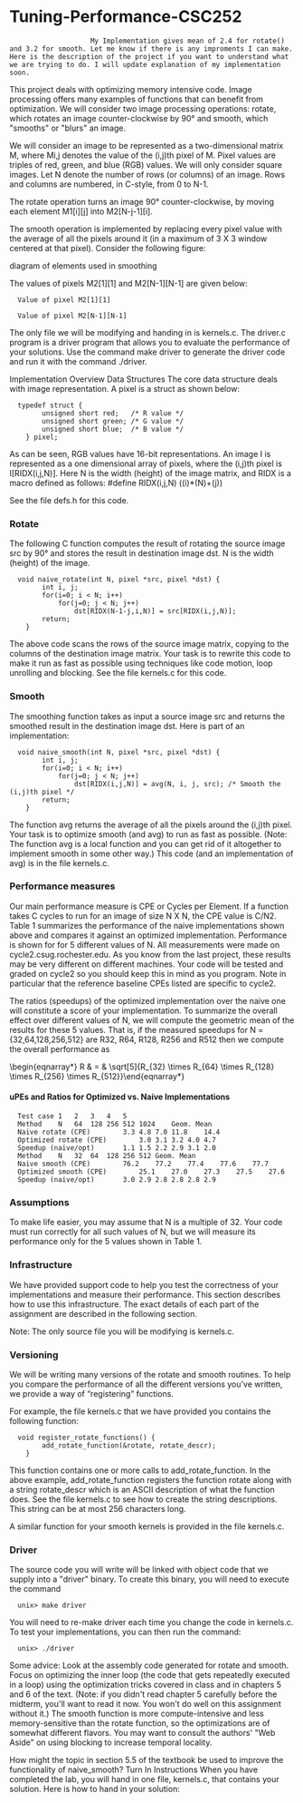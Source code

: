 # Tuning-Performance-CSC252
                        My Implementation gives mean of 2.4 for rotate() and 3.2 for smooth. Let me know if there is any improments I can make. Here is the description of the project if you want to understand what we are trying to do. I will update explanation of my implementation soon.
                        
This project deals with optimizing memory intensive code.  Image processing offers many examples of functions that can benefit from optimization.  We will consider two image processing operations:  rotate, which rotates an image counter-clockwise by 90° and smooth, which "smooths" or "blurs" an image. 

We will consider an image to be represented as a two-dimensional matrix M, where Mi,j denotes the value of the (i,j)th pixel of M.  Pixel values are triples of red, green, and blue (RGB) values.  We will only consider square images.  Let N denote the number of rows (or columns) of an image.  Rows and columns are numbered, in C-style, from 0 to N-1. 

The rotate operation turns an image 90° counter-clockwise, by moving each element M1[i][j] into M2[N-j-1][i].  

The smooth operation is implemented by replacing every pixel value with the average of all the pixels around it (in a maximum of 3 X 3 window centered at that pixel).  Consider the following figure: 

diagram of elements used in smoothing

The values of pixels M2[1][1] and M2[N-1][N-1] are given below: 

      Value of pixel M2[1][1] 
      
      Value of pixel M2[N-1][N-1]

The only file we will be modifying and handing in is kernels.c.  The driver.c program is a driver program that allows you to evaluate the performance of your solutions.  Use the command make driver to generate the driver code and run it with the command ./driver. 
 
 
Implementation Overview
Data Structures
The core data structure deals with image representation.  A pixel is a struct as shown below: 

      typedef struct {
            unsigned short red;   /* R value */
            unsigned short green; /* G value */
            unsigned short blue;  /* B value */
        } pixel;
  
As can be seen, RGB values have 16-bit representations.  An image I is represented as a one dimensional array of pixels, where the (i,j)th pixel is I[RIDX(i,j,N)].  Here N is the width (height) of the image matrix, and RIDX is a macro defined as follows: 
#define RIDX(i,j,N) ((i)*(N)+(j))
  
See the file defs.h for this code. 
### Rotate
The following C function computes the result of rotating the source image src by 90° and stores the result in destination image dst.  N is the width (height) of the image. 

      void naive_rotate(int N, pixel *src, pixel *dst) {
            int i, j;
            for(i=0; i < N; i++)
                for(j=0; j < N; j++)
                    dst[RIDX(N-1-j,i,N)] = src[RIDX(i,j,N)];
            return;
        }
  
The above code scans the rows of the source image matrix, copying to the columns of the destination image matrix.  Your task is to rewrite this code to make it run as fast as possible using techniques like code motion, loop unrolling and blocking. 
See the file kernels.c for this code. 

### Smooth
The smoothing function takes as input a source image src and returns the smoothed result in the destination image dst.  Here is part of an implementation: 

      void naive_smooth(int N, pixel *src, pixel *dst) {
            int i, j;
            for(i=0; i < N; i++)
                for(j=0; j < N; j++)
                    dst[RIDX(i,j,N)] = avg(N, i, j, src); /* Smooth the (i,j)th pixel */
            return;
        }
  
The function avg returns the average of all the pixels around the (i,j)th pixel.  Your task is to optimize smooth (and avg) to run as fast as possible.  (Note:  The function avg is a local function and you can get rid of it altogether to implement smooth in some other way.) 
This code (and an implementation of avg) is in the file kernels.c. 

### Performance measures

Our main performance measure is CPE or Cycles per Element.  If a function takes C cycles to run for an image of size N X N, the CPE value is C/N2.  Table 1 summarizes the performance of the naive implementations shown above and compares it against an optimized implementation.  Performance is shown for for 5 different values of N.  All measurements were made on cycle2.csug.rochester.edu.  As you know from the last project, these results may be very different on different machines.  Your code will be tested and graded on cycle2 so you should keep this in mind as you program.  Note in particular that the reference baseline CPEs listed are specific to cycle2. 

The ratios (speedups) of the optimized implementation over the naive one will constitute a score of your implementation.  To summarize the overall effect over different values of N, we will compute the geometric mean of the results for these 5 values.  That is, if the measured speedups for N = {32,64,128,256,512} are R32, R64, R128, R256 and R512 then we compute the overall performance as

\begin{eqnarray*} R & = & \sqrt[5]{R_{32} \times R_{64} \times R_{128} \times R_{256} \times R_{512}}\end{eqnarray*}

#### uPEs and Ratios for Optimized vs. Naive Implementations
      Test case	1	2	3	4	5	 
      Method	N	64	128	256	512	1024	Geom. Mean
      Naive rotate (CPE)	 	3.3	4.8	7.0	11.8	14.4	 
      Optimized rotate (CPE)	 	3.0	3.1	3.2	4.0	4.7	 
      Speedup (naive/opt)	 	1.1	1.5	2.2	2.9	3.1	2.0
      Method	N	32	64	128	256	512	Geom. Mean
      Naive smooth (CPE)	 	76.2	77.2	77.4	77.6	77.7	 
      Optimized smooth (CPE)	 	25.1	27.0	27.3	27.5	27.6	 
      Speedup (naive/opt)	 	3.0	2.9	2.8	2.8	2.8	2.9
      
### Assumptions
To make life easier, you may assume that N is a multiple of 32.  Your code must run correctly for all such values of N, but we will measure its performance only for the 5 values shown in Table 1. 

### Infrastructure
We have provided support code to help you test the correctness of your implementations and measure their performance.  This section describes how to use this infrastructure.  The exact details of each part of the assignment are described in the following section.  

Note:  The only source file you will be modifying is kernels.c. 

### Versioning
We will be writing many versions of the rotate and smooth routines.  To help you compare the performance of all the different versions you’ve written, we provide a way of “registering” functions. 

For example, the file kernels.c that we have provided you contains the following function: 

      void register_rotate_functions() {
            add_rotate_function(&rotate, rotate_descr);
        }
  
This function contains one or more calls to add_rotate_function.  In the above example, add_rotate_function registers the function rotate along with a string rotate_descr which is an ASCII description of what the function does.  See the file kernels.c to see how to create the string descriptions.  This string can be at most 256 characters long. 

A similar function for your smooth kernels is provided in the file kernels.c. 

### Driver
The source code you will write will be linked with object code that we supply into a "driver" binary.  To create this binary, you will need to execute the command

      unix> make driver
  
You will need to re-make driver each time you change the code in kernels.c.  To test your implementations, you can then run the command: 
           
      unix> ./driver
  
Some advice:  Look at the assembly code generated for rotate and smooth.  Focus on optimizing the inner loop (the code that gets repeatedly executed in a loop) using the optimization tricks covered in class and in chapters 5 and 6 of the text.  (Note: if you didn't read chapter 5 carefully before the midterm, you'll want to read it now.  You won't do well on this assignment without it.)  The smooth function is more compute-intensive and less memory-sensitive than the rotate function, so the optimizations are of somewhat different flavors.  You may want to consult the authors' "Web Aside" on using blocking to increase temporal locality. 

How might the topic in section 5.5 of the textbook be used to improve the functionality of naive_smooth? 
Turn In Instructions
When you have completed the lab, you will hand in one file, kernels.c, that contains your solution.  Here is how to hand in your solution: 

